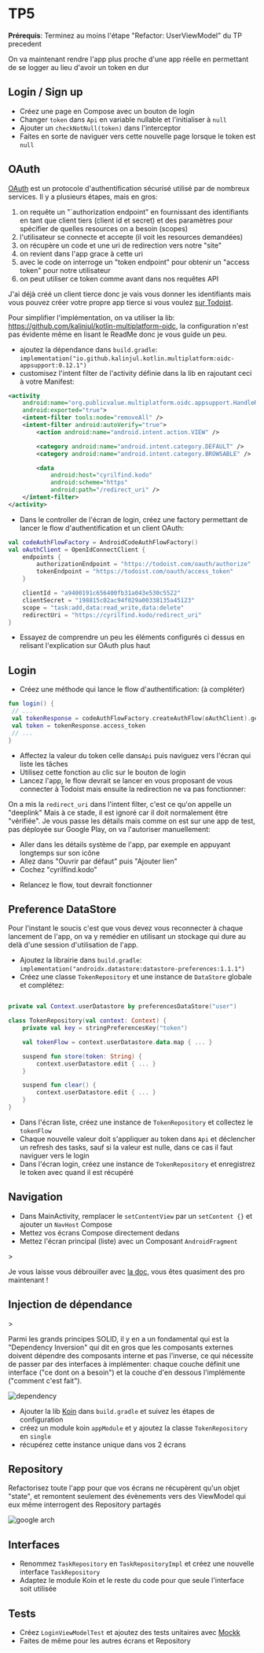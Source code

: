 # TP5

**Prérequis**: Terminez au moins l'étape "Refactor: UserViewModel" du TP precedent

On va maintenant rendre l'app plus proche d'une app réelle en permettant de se logger au lieu d'avoir un token en dur

## Login / Sign up

- Créez une page en Compose avec un bouton de login
- Changer `token` dans `Api` en variable nullable et l'initialiser à `null`
- Ajouter un `checkNotNull(token)` dans l'interceptor
- Faites en sorte de naviguer vers cette nouvelle page lorsque le token est `null`

## OAuth

<aside class="positive">

[OAuth](https://en.wikipedia.org/wiki/OAuth) est un protocole d'authentification sécurisé utilisé par de nombreux services.
Il y a plusieurs étapes, mais en gros:

1. on requête un "`authorization endpoint" en fournissant des identifiants en tant que client tiers (client id et secret) et des paramètres pour spécifier de quelles resources on a besoin (scopes)
2. l'utilisateur se connecte et accepte (il voit les resources demandées)
3. on récupère un code et une uri de redirection vers notre "site"
4. on revient dans l'app grace à cette uri
5. avec le code on interroge un "token endpoint" pour obtenir un "access token" pour notre utilisateur
6. on peut utiliser ce token comme avant dans nos requêtes API

J'ai déjà créé un client tierce donc je vais vous donner les identifiants mais vous pouvez créer votre propre app tierce si vous voulez [sur Todoist](https://developer.todoist.com/appconsole.html).

Pour simplifier l'implémentation, on va utiliser la lib: <https://github.com/kalinjul/kotlin-multiplatform-oidc>, la configuration n'est pas évidente même en lisant le ReadMe donc je vous guide un peu.

</aside>

- ajoutez la dépendance dans `build.gradle`: `implementation("io.github.kalinjul.kotlin.multiplatform:oidc-appsupport:0.12.1")`
- customisez l'intent filter de l'activity définie dans la lib en rajoutant ceci à votre Manifest:

```xml
<activity
    android:name="org.publicvalue.multiplatform.oidc.appsupport.HandleRedirectActivity"
    android:exported="true">
    <intent-filter tools:node="removeAll" />
    <intent-filter android:autoVerify="true">
        <action android:name="android.intent.action.VIEW" />

        <category android:name="android.intent.category.DEFAULT" />
        <category android:name="android.intent.category.BROWSABLE" />

        <data
            android:host="cyrilfind.kodo"
            android:scheme="https"
            android:path="/redirect_uri" />
    </intent-filter>
</activity>
```

- Dans le controller de l'écran de login, créez une factory permettant de lancer le flow d'authentification et un client OAuth:

```kotlin
val codeAuthFlowFactory = AndroidCodeAuthFlowFactory()
val oAuthClient = OpenIdConnectClient {
    endpoints {
        authorizationEndpoint = "https://todoist.com/oauth/authorize"
        tokenEndpoint = "https://todoist.com/oauth/access_token"
    }

    clientId = "a9400191c656400fb31a043e530c5522"
    clientSecret = "198815c02ac94f029a00338135a45123"
    scope = "task:add,data:read_write,data:delete"
    redirectUri = "https://cyrilfind.kodo/redirect_uri"
}
```

- Essayez de comprendre un peu les éléments configurés ci dessus en relisant l'explication sur OAuth plus haut

## Login

- Créez une méthode qui lance le flow d'authentification: (à compléter)

```kotlin
fun login() {
 // ...
 val tokenResponse = codeAuthFlowFactory.createAuthFlow(oAuthClient).getAccessToken()
 val token = tokenResponse.access_token
 // ...
}
```

- Affectez la valeur du token celle dans`Api` puis naviguez vers l'écran qui liste les tâches
- Utilisez cette fonction au clic sur le bouton de login
- Lancez l'app, le flow devrait se lancer en vous proposant de vous connecter à Todoist mais ensuite la redirection ne va pas fonctionner:

<aside class="negative">

On a mis la `redirect_uri` dans l'intent filter, c'est ce qu'on appelle un "deeplink"
Mais à ce stade, il est ignoré car il doit normalement être "vérifiée".
Je vous passe les détails mais comme on est sur une app de test, pas déployée sur Google Play, on va l'autoriser manuellement:

- Aller dans les détails système de l'app, par exemple en appuyant longtemps sur son icône
- Allez dans "Ouvrir par défaut" puis "Ajouter lien"
- Cochez "cyrilfind.kodo"

</aside>

- Relancez le flow, tout devrait fonctionner

## Preference DataStore

Pour l'instant le soucis c'est que vous devez vous reconnecter à chaque lancement de l'app, on va y remédier en utilisant un stockage qui dure au delà d'une session d'utilisation de l'app.

- Ajoutez la librairie dans `build.gradle`: `implementation("androidx.datastore:datastore-preferences:1.1.1")`
- Créez une classe `TokenRepository` et une instance de `DataStore` globale et complétez:

```kotlin

private val Context.userDatastore by preferencesDataStore("user")

class TokenRepository(val context: Context) {
    private val key = stringPreferencesKey("token")

    val tokenFlow = context.userDatastore.data.map { ... }

    suspend fun store(token: String) {
        context.userDatastore.edit { ... }
    }

    suspend fun clear() {
        context.userDatastore.edit { ... }
    }
}
```

- Dans l'écran liste, créez une instance de `TokenRepository` et collectez le `tokenFlow`
- Chaque nouvelle valeur doit s'appliquer au token dans `Api` et déclencher un refresh des tasks, sauf si la valeur est nulle, dans ce cas il faut naviguer vers le login
- Dans l'écran login, créez une instance de `TokenRepository` et enregistrez le token avec quand il est récupéré

## Navigation

- Dans MainActivity, remplacer le `setContentView` par un `setContent {}` et ajouter un `NavHost` Compose
- Mettez vos écrans Compose directement dedans
- Mettez l'écran principal (liste) avec un Composant `AndroidFragment`

<aside class="positive">>

  Je vous laisse vous débrouiller avec [la doc](https://developer.android.com/guide/navigation/design#compose), vous êtes quasiment des pro maintenant !

</aside>

## Injection de dépendance

<aside class="positive">>

Parmi les grands principes SOLID, il y en a un fondamental qui est la "Dependency Inversion" qui dit en gros que les composants externes doivent dépendre des composants interne et pas l'inverse, ce qui nécessite de passer par des interfaces à implémenter: chaque couche définit une interface ("ce dont on a besoin") et la couche d'en dessous l'implémente ("comment c'est fait").

![dependency](../assets/dependency.png)

</aside>

- Ajouter la lib [Koin](https://insert-koin.io/docs/setup/koin#android) dans `build.gradle` et suivez les étapes de configuration
- créez un module koin `appModule` et y ajoutez la classe `TokenRepository` en `single`
- récupérez cette instance unique dans vos 2 écrans

## Repository

Refactorisez toute l'app pour que vos écrans ne récupèrent qu'un objet "state", et remontent seulement des évènements vers des ViewModel qui eux même interrogent des Repository partagés

![google arch](../assets/google_arch.png)

## Interfaces

- Renommez `TaskRepository` en `TaskRepositoryImpl` et créez une nouvelle interface `TaskRepository`
- Adaptez le module Koin et le reste du code pour que seule l'interface soit utilisée

## Tests

- Créez `LoginViewModelTest` et ajoutez des tests unitaires avec [Mockk](https://mockk.io/)
- Faites de même pour les autres écrans et Repository

